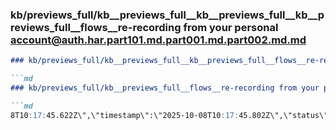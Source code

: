 ### kb/previews_full/kb__previews_full__kb__previews_full__kb__previews_full__flows__re-recording from your personal account@auth.har.part101.md.part001.md.part002.md.md

```md
### kb/previews_full/kb__previews_full__kb__previews_full__flows__re-recording from your personal account@auth.har.part101.md.part001.md.part002.md

```md
### kb/previews_full/kb__previews_full__flows__re-recording from your personal account@auth.har.part101.md.part001.md (part 002)

```md
8T10:17:45.622Z\",\"timestamp\":\"2025-10-08T10:17:45.802Z\",\"status\":\"exited\",\"errors\":0,\"attrs\":
```

```

```

```
